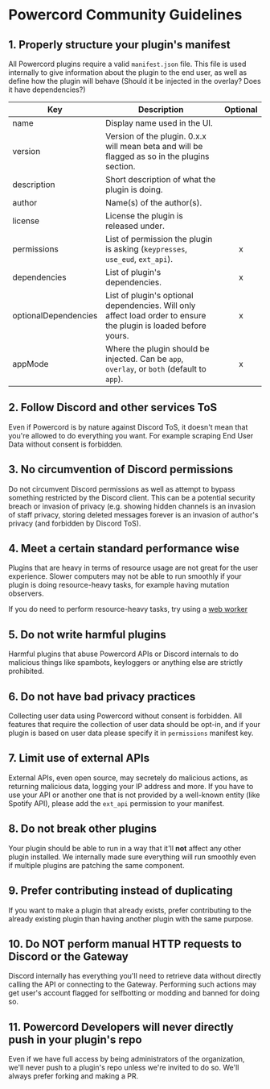 # Powercord Community Guidelines

## 1. Properly structure your plugin's manifest

All Powercord plugins require a valid `manifest.json` file.
This file is used internally to give information about the plugin to the end user, as well as define how the plugin
will behave (Should it be injected in the overlay? Does it have dependencies?)

| Key                  | Description                                                                                                      | Optional |
|----------------------|------------------------------------------------------------------------------------------------------------------|:--------:|
| name                 | Display name used in the UI.                                                                                     |          |
| version              | Version of the plugin. 0.x.x will mean beta and will be flagged as so in the plugins section.                    |          |
| description          | Short description of what the plugin is doing.                                                                   |          |
| author               | Name(s) of the author(s).                                                                                        |          |
| license              | License the plugin is released under.                                                                            |          |
| permissions          | List of permission the plugin is asking (`keypresses`, `use_eud`, `ext_api`).                                    | x        |
| dependencies         | List of plugin's dependencies.                                                                                   | x        |
| optionalDependencies | List of plugin's optional dependencies. Will only affect load order to ensure the plugin is loaded before yours. | x        |
| appMode              | Where the plugin should be injected. Can be `app`, `overlay`, or `both` (default to `app`).                      | x        |

## 2. Follow Discord and other services ToS

Even if Powercord is by nature against Discord ToS, it doesn't mean that you're allowed to do everything you want. For
example scraping End User Data without consent is forbidden.

## 3. No circumvention of Discord permissions

Do not circumvent Discord permissions as well as attempt to bypass something restricted by the Discord client. This can be a potential security breach or invasion of privacy (e.g. showing hidden channels is an invasion of staff privacy, storing
deleted messages forever is an invasion of author's privacy (and forbidden by Discord ToS).

## 4. Meet a certain standard performance wise

Plugins that are heavy in terms of resource usage are not great for the user experience. Slower computers may not
be able to run smoothly if your plugin is doing resource-heavy tasks, for example having mutation observers.

If you do need to perform resource-heavy tasks, try using a [web worker](https://developer.mozilla.org/en-US/docs/Web/API/Web_Workers_API/Using_web_workers)

## 5. Do not write harmful plugins

Harmful plugins that abuse Powercord APIs or Discord internals to do malicious things like spambots, keyloggers
or anything else are strictly prohibited.

## 6. Do not have bad privacy practices

Collecting user data using Powercord without consent is forbidden. All features that require the collection of user data
should be opt-in, and if your plugin is based on user data please specify it in `permissions` manifest key.

## 7. Limit use of external APIs

External APIs, even open source, may secretely do malicious actions, as returning malicious data, logging your IP address
and more. If you have to use your API or another one that is not provided by a well-known entity (like Spotify API),
please add the `ext_api` permission to your manifest.

## 8. Do not break other plugins

Your plugin should be able to run in a way that it'll **not** affect any other plugin installed. We internally made
sure everything will run smoothly even if multiple plugins are patching the same component.

## 9. Prefer contributing instead of duplicating

If you want to make a plugin that already exists, prefer contributing to the already existing plugin than having another
plugin with the same purpose.

## 10. Do **NOT** perform manual HTTP requests to Discord or the Gateway

Discord internally has everything you'll need to retrieve data without directly calling the API or connecting to the
Gateway. Performing such actions may get user's account flagged for selfbotting or modding and banned for doing so.

## 11. Powercord Developers will never directly push in your plugin's repo

Even if we have full access by being administrators of the organization, we'll never push to a plugin's repo unless
we're invited to do so. We'll always prefer forking and making a PR.

<!--
## 420. No derpyware
:^)
-->
